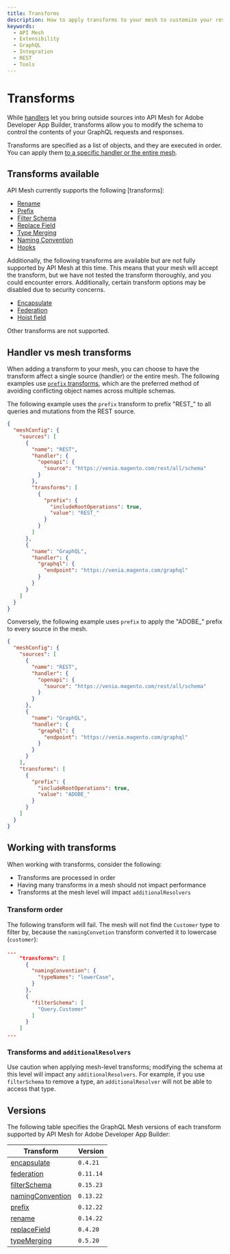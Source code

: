 ```yaml
---
title: Transforms
description: How to apply transforms to your mesh to customize your responses.
keywords:
  - API Mesh
  - Extensibility
  - GraphQL
  - Integration
  - REST
  - Tools
---
```


# Transforms

While [handlers](../handlers/index.md) let you bring outside sources into API Mesh for Adobe Developer App Builder, transforms allow you to modify the schema to control the contents of your GraphQL requests and responses.

Transforms are specified as a list of objects, and they are executed in order. You can apply them [to a specific handler or the entire mesh](#handler-vs-mesh-transforms).

## Transforms available

API Mesh currently supports the following [transforms]:

-  [Rename](./rename.md)
-  [Prefix](./prefix.md)
-  [Filter Schema](./filter-schema.md)
-  [Replace Field](./replace-field.md)
-  [Type Merging](./type-merging.md)
-  [Naming Convention](./naming-convention.md)
-  [Hooks](../hooks.md)

Additionally, the following transforms are available but are not fully supported by API Mesh at this time. This means that your mesh will accept the transform, but we have not tested the transform thoroughly, and you could encounter errors. Additionally, certain transform options may be disabled due to security concerns.

-  [Encapsulate](./encapsulate.md)
-  [Federation](./federation.md)
-  [Hoist field](./replace-field.md#scope-hoistvalue)

Other transforms are not supported.

## Handler vs mesh transforms

When adding a transform to your mesh, you can choose to have the transform affect a single source (handler) or the entire mesh. The following examples use [`prefix` transforms](./prefix.md), which are the preferred method of avoiding conflicting object names across multiple schemas.

The following example uses the `prefix` transform to prefix "REST_" to all queries and mutations from the REST source.

```json
{
  "meshConfig": {
    "sources": [
      {
        "name": "REST",
        "handler": {
          "openapi": {
            "source": "https://venia.magento.com/rest/all/schema"
          }
        },
        "transforms": [
          {
            "prefix": {
              "includeRootOperations": true,
              "value": "REST_"
            }
          }
        ]
      },
      {
        "name": "GraphQL",
        "handler": {
          "graphql": {
            "endpoint": "https://venia.magento.com/graphql"
          }
        }
      }
    ]
  }
}
```

Conversely, the following example uses `prefix` to apply the "ADOBE_" prefix to every source in the mesh.

```json
{
  "meshConfig": {
    "sources": [
      {
        "name": "REST",
        "handler": {
          "openapi": {
            "source": "https://venia.magento.com/rest/all/schema"
          }
        }
      },
      {
        "name": "GraphQL",
        "handler": {
          "graphql": {
            "endpoint": "https://venia.magento.com/graphql"
          }
        }
      }
    ],
    "transforms": [
      {
        "prefix": {
          "includeRootOperations": true,
          "value": "ADOBE_"
        }
      }
    ]
  }
}
```

## Working with transforms

When working with transforms, consider the following:

- Transforms are processed in order
- Having many transforms in a mesh should not impact performance
- Transforms at the mesh level will impact `additionalResolvers`

### Transform order

The following transform will fail. The mesh will not find the `Customer` type to filter by, because the `namingConvetion` transform converted it to lowercase (`customer`):

```json
...
    "transforms": [
      {
        "namingConvention": {
          "typeNames": "lowerCase",
        }
      },
      {
        "filterSchema": [
          "Query.Customer"
        ]
      }
    ]
...
```

### Transforms and `additionalResolvers`

Use caution when applying mesh-level transforms; modifying the schema at this level will impact any `additionalResolvers`. For example, if you use `filterSchema` to remove a type, an `additionalResolver` will not be able to access that type.

## Versions

The following table specifies the GraphQL Mesh versions of each transform supported by API Mesh for Adobe Developer App Builder:

| Transform | Version |
|------------|------------|
[encapsulate] | `0.4.21`
[federation] | `0.11.14`
[filterSchema] | `0.15.23`
[namingConvention] | `0.13.22`
[prefix] | `0.12.22`
[rename] | `0.14.22`
[replaceField] | `0.4.20`
[typeMerging] | `0.5.20`

<!-- Link Definitions -->
[Introduction]: index.md
[encapsulate]: ./encapsulate.md
[federation]: ./federation.md
[filterSchema]: ./filter-schema.md
[namingConvention]: ./naming-convention.md
[prefix]: ./prefix.md
[rename]: ./rename.md
[replaceField]: ./replace-field.md
[typeMerging]: ./type-merging.md
